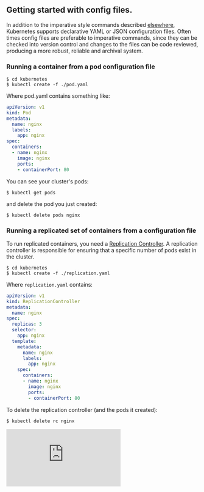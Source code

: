 <!-- BEGIN MUNGE: UNVERSIONED_WARNING -->


<!-- END MUNGE: UNVERSIONED_WARNING -->

## Getting started with config files.

In addition to the imperative style commands described [elsewhere](simple-nginx.md), Kubernetes
supports declarative YAML or JSON configuration files.  Often times config files are preferable
to imperative commands, since they can be checked into version control and changes to the files
can be code reviewed, producing a more robust, reliable and archival system.

### Running a container from a pod configuration file

```console
$ cd kubernetes
$ kubectl create -f ./pod.yaml
```

Where pod.yaml contains something like:

```yaml
apiVersion: v1
kind: Pod
metadata:
  name: nginx
  labels:
    app: nginx
spec:
  containers:
  - name: nginx
    image: nginx
    ports:
    - containerPort: 80
```

You can see your cluster's pods:

```console
$ kubectl get pods
```

and delete the pod you just created:

```console
$ kubectl delete pods nginx
```

### Running a replicated set of containers from a configuration file

To run replicated containers, you need a [Replication Controller](replication-controller.md).
A replication controller is responsible for ensuring that a specific number of pods exist in the
cluster.

```console
$ cd kubernetes
$ kubectl create -f ./replication.yaml
```

Where `replication.yaml` contains:

```yaml
apiVersion: v1
kind: ReplicationController
metadata:
  name: nginx
spec:
  replicas: 3
  selector:
    app: nginx
  template:
    metadata:
      name: nginx
      labels:
        app: nginx
    spec:
      containers:
      - name: nginx
        image: nginx
        ports:
        - containerPort: 80
```

To delete the replication controller (and the pods it created):

```console
$ kubectl delete rc nginx
```


<!-- TAG IS_VERSIONED -->


<!-- BEGIN MUNGE: GENERATED_ANALYTICS -->
[![Analytics](https://kubernetes-site.appspot.com/UA-36037335-10/GitHub/docs/user-guide/simple-yaml.md?pixel)]()
<!-- END MUNGE: GENERATED_ANALYTICS -->
